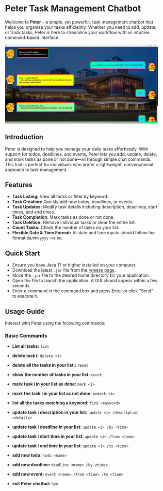# Peter Task Management Chatbot

Welcome to **Peter** – a simple, yet powerful, task management chatbot that helps you organize your tasks efficiently. Whether you need to add, update, or track tasks, Peter is here to streamline your workflow with an intuitive command-based interface.

![Product Screenshot](Peter.png)  


## Introduction

Peter is designed to help you manage your daily tasks effortlessly. With support for todos, deadlines, and events, Peter lets you add, update, delete, and mark tasks as done or not done—all through simple chat commands. This tool is perfect for individuals who prefer a lightweight, conversational approach to task management.


## Features

- **Task Listing:** View all tasks or filter by keyword.
- **Task Creation:** Quickly add new todos, deadlines, or events.
- **Task Updates:** Modify task details including description, deadlines, start times, and end times.
- **Task Completion:** Mark tasks as done or not done.
- **Task Deletion:** Remove individual tasks or clear the entire list.
- **Count Tasks:** Check the number of tasks on your list.
- **Flexible Date & Time Format:** All date and time inputs should follow the format `dd/MM/yyyy HH:mm`.


## Quick Start

- Ensure you have Java 17 or higher installed on your computer.
- Download the latest `.jar` file from the [release page](https://github.com/NHT020305/ip/releases).
- Move the `.jar` file to the desired home directory for your application.
- Open the file to launch the application. A GUI should appear within a few seconds.
- Enter a command in the command box and press Enter or click "Send" to execute it.


## Usage Guide

Interact with Peter using the following commands:

### Basic Commands

- **List all tasks:**  `list`

- **delete task i:**  `delete <i>`

- **delete all the tasks in your list::**  `reset`

- **show the number of tasks in your list:**  `count`

- **mark task i in your list as done:**  `mark <i>`

- **mark the task i in your list as not done:**  `unmark <i>`

- **list all the tasks matching a keyword:**  `find <keyword>`

- **update task i description in your list:**  `update <i> /description <details>`

- **update task i deadline in your list:**  `update <i> /by <time>`

- **update task i start time in your list:**  `update <i> /from <time>`

- **update task i end time in your list:**  `update <i> /to <time>`

- **add new todo:**  `todo <name>`

- **add new deadline:**  `deadline <name> /by <time>`

- **add new event:**  `event <name> /from <time> /to <time>`

- **exit Peter chatbot:**  `bye`
